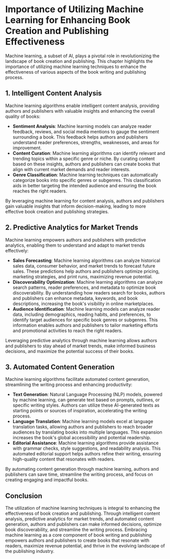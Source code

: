 Importance of Utilizing Machine Learning for Enhancing Book Creation and Publishing Effectiveness
============================================================================================================

Machine learning, a subset of AI, plays a pivotal role in revolutionizing the landscape of book creation and publishing. This chapter highlights the importance of utilizing machine learning techniques to enhance the effectiveness of various aspects of the book writing and publishing process.

**1. Intelligent Content Analysis**
-----------------------------------

Machine learning algorithms enable intelligent content analysis, providing authors and publishers with valuable insights and enhancing the overall quality of books:

* **Sentiment Analysis**: Machine learning models can analyze reader feedback, reviews, and social media mentions to gauge the sentiment surrounding a book. This feedback helps authors and publishers understand reader preferences, strengths, weaknesses, and areas for improvement.
* **Content Curation**: Machine learning algorithms can identify relevant and trending topics within a specific genre or niche. By curating content based on these insights, authors and publishers can create books that align with current market demands and reader interests.
* **Genre Classification**: Machine learning techniques can automatically categorize books into specific genres or subgenres. This classification aids in better targeting the intended audience and ensuring the book reaches the right readers.

By leveraging machine learning for content analysis, authors and publishers gain valuable insights that inform decision-making, leading to more effective book creation and publishing strategies.

**2. Predictive Analytics for Market Trends**
---------------------------------------------

Machine learning empowers authors and publishers with predictive analytics, enabling them to understand and adapt to market trends effectively:

* **Sales Forecasting**: Machine learning algorithms can analyze historical sales data, consumer behavior, and market trends to forecast future sales. These predictions help authors and publishers optimize pricing, marketing strategies, and print runs, maximizing revenue potential.
* **Discoverability Optimization**: Machine learning algorithms can analyze search patterns, reader preferences, and metadata to optimize book discoverability. By understanding how readers search for books, authors and publishers can enhance metadata, keywords, and book descriptions, increasing the book's visibility in online marketplaces.
* **Audience Identification**: Machine learning models can analyze reader data, including demographics, reading habits, and preferences, to identify target audiences for specific book genres or subgenres. This information enables authors and publishers to tailor marketing efforts and promotional activities to reach the right readers.

Leveraging predictive analytics through machine learning allows authors and publishers to stay ahead of market trends, make informed business decisions, and maximize the potential success of their books.

**3. Automated Content Generation**
-----------------------------------

Machine learning algorithms facilitate automated content generation, streamlining the writing process and enhancing productivity:

* **Text Generation**: Natural Language Processing (NLP) models, powered by machine learning, can generate text based on prompts, outlines, or specific writing styles. Authors can utilize these AI-generated texts as starting points or sources of inspiration, accelerating the writing process.
* **Language Translation**: Machine learning models excel at language translation tasks, allowing authors and publishers to reach broader audiences by translating books into multiple languages. This expansion increases the book's global accessibility and potential readership.
* **Editorial Assistance**: Machine learning algorithms provide assistance with grammar checks, style suggestions, and readability analysis. This automated editorial support helps authors refine their writing, ensuring high-quality content that resonates with readers.

By automating content generation through machine learning, authors and publishers can save time, streamline the writing process, and focus on creating engaging and impactful books.

**Conclusion**
--------------

The utilization of machine learning techniques is integral to enhancing the effectiveness of book creation and publishing. Through intelligent content analysis, predictive analytics for market trends, and automated content generation, authors and publishers can make informed decisions, optimize book discoverability, and streamline the writing process. Embracing machine learning as a core component of book writing and publishing empowers authors and publishers to create books that resonate with readers, maximize revenue potential, and thrive in the evolving landscape of the publishing industry.
